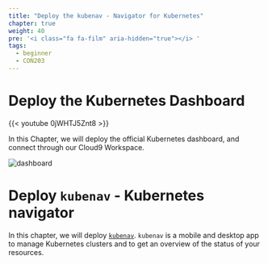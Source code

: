 ```yaml
---
title: "Deploy the kubenav - Navigator for Kubernetes"
chapter: true
weight: 40
pre: '<i class="fa fa-film" aria-hidden="true"></i> '
tags:
  - beginner
  - CON203
---
```


# Deploy the Kubernetes Dashboard

{{< youtube 0jWHTJ5Znt8 >}}

In this Chapter, we will deploy the official Kubernetes dashboard, and connect
through our Cloud9 Workspace.

![dashboard](/images/dashboard.png)


# Deploy `kubenav` - Kubernetes navigator

In this chapter, we will deploy [`kubenav`](https://kubenav.io/). `kubenav` is a mobile and desktop app to manage Kubernetes clusters and to get an overview of the status of your resources.
